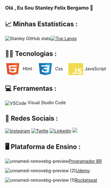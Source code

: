 ### Olá , Eu Sou Stanley Felix Bergamo  👋


## 📈 Minhas Estatísticas :

![Stanley GitHub stats](https://github-readme-stats.vercel.app/api?username=Stanley-Felix-Bergamo&show_icons=true&theme=highcontrast)[![Top Langs](https://github-readme-stats.vercel.app/api/top-langs/?username=Stanley-Felix-Bergamo&layout=compact&theme=highcontrast)](https://github.com/Stanley-Felix-Bergamo/github-readme-stats)


## 👨‍💻 Tecnologias :
<div style="display: inline_block">
  <img align="center" alt="HTML" height="40" width="50" src="https://raw.githubusercontent.com/devicons/devicon/master/icons/html5/html5-original.svg">&nbsp; Html&emsp; 
  <img align="center" alt="CSS" height="40" width="50" src="https://raw.githubusercontent.com/devicons/devicon/master/icons/css3/css3-original.svg">&nbsp; Css&emsp; 
   <img align="center" alt="Js" height="40" width="50" src="https://raw.githubusercontent.com/devicons/devicon/master/icons/javascript/javascript-plain.svg">&nbsp;JavaScript&emsp;
</div>  


## 💻 Ferramentas :
<div style="display: inline_block">
 <img align="center" alt="VSCode" height="40" width="50" src="https://upload.vectorlogo.zone/logos/visualstudio_code/images/0aea25bb-27bb-427f-8d65-f999bf0cba67.svg">&nbsp;Visual Studio Code&emsp; 
 </div> 

## 📧 Redes Sociais :

[![Instagram](https://img.shields.io/badge/Instagram-E4405F?style=for-the-badge&logo=instagram&logoColor=white)](https://www.instagram.com/stanley_felix_bergamo/)
[![Twitte](https://img.shields.io/badge/Twitter-1DA1F2?style=for-the-badge&logo=twitter&logoColor=white)](https://twitter.com/StanleyBergamo/)
[![Linkedin](https://img.shields.io/badge/LinkedIn-0077B5?style=for-the-badge&logo=linkedin&logoColor=white)](https://www.linkedin.com/in/stanley-felix-bergamo/)
 <a href = "mailto:mailto:stanley.felix.bergamo@outlook.com"><img src="https://img.shields.io/badge/Microsoft_Outlook-0078D4?style=for-the-badge&logo=microsoft-outlook&logoColor=white" target="_blank"> </a>


## 🖥️ Plataforma de Ensino :

  
![unnamed-removebg-preview](https://user-images.githubusercontent.com/48367763/147785443-3db350e8-1fa0-4861-ad18-4a1a0b5abf74.png)<a  href="https://programadorbr.com/">Programador BR</a>  

![unnamed-removebg-preview (2)](https://user-images.githubusercontent.com/48367763/147786402-e1e79206-0a10-45dd-a9e3-8e7552b8e560.png)<a href="https://www.udemy.com/">Udemy<a/>
  
![unnamed-removebg-preview (1)](https://user-images.githubusercontent.com/48367763/147786219-c9952ef5-a1d4-4e49-bfd5-ac6b0e63f7a4.png)<a href="https://www.rocketseat.com.br">Rocketseat</a>    

                                                                                                                                            
                                                                                                                                          


